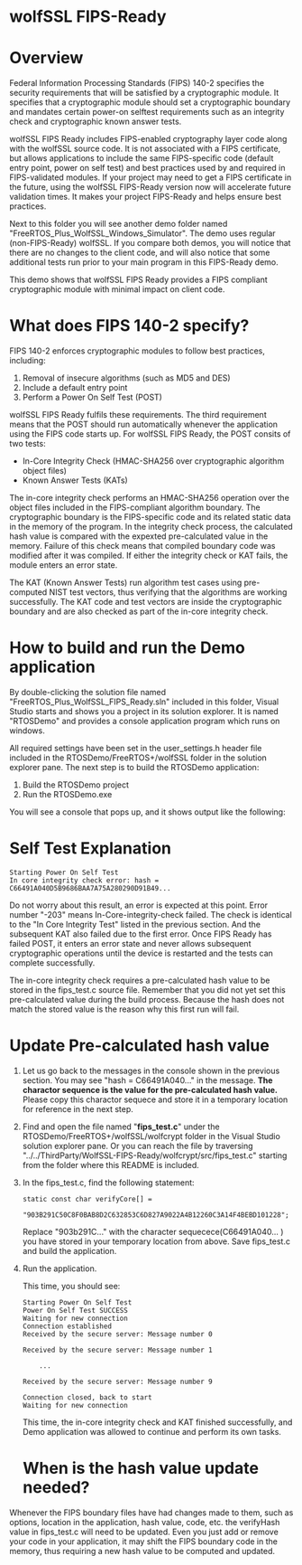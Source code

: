 #  wolfSSL FIPS-Ready

# Overview
Federal Information Processing Standards (FIPS) 140-2 specifies the security requirements that will be satisfied by a cryptographic module. It specifies that a cryptographic module should set a cryptographic boundary and mandates certain power-on selftest requirements such as an integrity check and cryptographic known answer tests.

wolfSSL FIPS Ready includes FIPS-enabled cryptography layer code along with the wolfSSL source code. It is not associated with a FIPS certificate, but allows applications to include the same FIPS-specific code (default entry point, power on self test) and best practices used by and required in FIPS-validated modules. If your project may need to get a FIPS certificate in the future, using the wolfSSL FIPS-Ready version now will accelerate future validation times. It makes your project FIPS-Ready and helps ensure best practices.

Next to this folder you will see another demo folder named "FreeRTOS_Plus_WolfSSL_Windows_Simulator". The demo uses regular (non-FIPS-Ready) wolfSSL. If you compare both demos, you will notice that there are no changes to the client code, and will also notice that some additional tests run prior to your main program in this FIPS-Ready demo.

This demo shows that wolfSSL FIPS Ready provides a FIPS compliant cryptographic module with minimal impact on client code.

# What does FIPS 140-2 specify?

FIPS 140-2 enforces cryptographic modules to follow best practices, including:

1. Removal of insecure algorithms (such as MD5 and DES)
2. Include a default entry point
3. Perform a Power On Self Test (POST)

wolfSSL FIPS Ready fulfils these requirements. The third requirement means that the POST should run automatically whenever the application using the FIPS code starts up. For wolfSSL FIPS Ready, the POST consits of two tests:

- In-Core Integrity Check (HMAC-SHA256 over cryptographic algorithm object files)
- Known Answer Tests (KATs)

The in-core integrity check performs an HMAC-SHA256 operation over the object files included in the FIPS-compliant algorithm boundary. The cryptographic boundary is the FIPS-specific code and its related static data in the memory of the program. In the integrity check process, the calculated hash value is compared with the expexted pre-calculated value in the memory. Failure of this check means that compiled boundary code was modified after it was compiled. If either the integrity check or KAT fails, the module enters an error state.

The KAT (Known Answer Tests) run algorithm test cases using pre-computed NIST test vectors, thus verifying that the algorithms are working successfully. The KAT code and test vectors are inside the cryptographic boundary and are also checked as part of the in-core integrity check.

# How to build and run the Demo application

By double-clicking the solution file named "FreeRTOS_Plus_WolfSSL_FIPS_Ready.sln" included in this folder, Visual Studio starts and shows you a project in its solution explorer. It is named "RTOSDemo" and provides a console application program which runs on windows.

All required settings have been set in the user_settings.h header file included in the RTOSDemo/FreeRTOS+/wolfSSL folder in the solution explorer pane. The next step is to build the RTOSDemo application:

1. Build the RTOSDemo project
2. Run the RTOSDemo.exe

You will see a console that pops up, and it shows output like the following:

# Self Test Explanation
```
Starting Power On Self Test
In core integrity check error: hash = C66491A040D5B9686BAA7A75A280290D91B49...
```

Do not worry about this result, an error is expected at this point. Error number "-203" means In-Core-integrity-check failed. The check is identical to the "In Core Integrity Test" listed in the previous section. And the subsequent KAT also failed due to the first error. Once FIPS Ready has failed POST, it enters an error state and never allows subsequent cryptographic operations until the device is restarted and the tests can complete successfully.

The in-core integrity check requires a pre-calculated hash value to be stored in the fips_test.c source file. Remember that you did not yet set this pre-calculated value during the build process. Because the hash does not match the stored value is the reason why this first run will fail.

# Update Pre-calculated hash value

1. Let us go back to the messages in the console shown in the previous section. You may see "hash = C66491A040..." in the message. **The charactor sequence is the value for the pre-calculated hash value.** Please copy this charactor sequece and store it in a temporary location for reference in the next step.

2. Find and open the file named "**fips_test.c**" under the RTOSDemo/FreeRTOS+/wolfSSL/wolfcrypt folder in the Visual Studio solution explorer pane. Or you can reach the file by traversing "../../ThirdParty/WolfSSL-FIPS-Ready/wolfcrypt/src/fips_test.c" starting from the folder where this README is included.

3. In the fips_test.c, find the following statement:

    ```
    static const char verifyCore[] =
        "903B291C50C8F0BAB8D2C632853C6D827A9022A4B12260C3A14F4BEBD101228";
    ```

    Replace "903b291C..." with the character sequecece(C66491A040... ) you have stored in your temporary location from above. Save fips_test.c and build the application.

4. Run the application.

    This time, you should see:

    ```
    Starting Power On Self Test
    Power On Self Test SUCCESS
    Waiting for new connection
    Connection established
    Received by the secure server: Message number 0

    Received by the secure server: Message number 1

        ...

    Received by the secure server: Message number 9

    Connection closed, back to start
    Waiting for new connection
    ```

    This time, the in-core integrity check and KAT finished successfully, and Demo application was allowed to continue and perform its own tasks.

    # When is the hash value update needed?

Whenever the FIPS boundary files have had changes made to them, such as options, location in the application, hash value, code, etc. the verifyHash value in fips_test.c will need to be updated. Even you just add or remove your code in your application, it may shift the FIPS boundary code in the memory, thus requiring a new hash value to be computed and updated.
